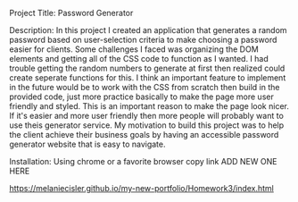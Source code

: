 Project Title: Password Generator

Description: In this project I created an application that generates a random password based on user-selection criteria to make choosing a password easier for clients. Some challenges I faced was organizing the DOM elements and getting all of the CSS code to function as I wanted. I had trouble getting the random numbers to generate at first then realized could create seperate functions for this. I think an important feature to implement in the future would be to work with the CSS from scratch then build in the provided code, just more practice basically to make the page more user friendly and styled. This is an important reason to make the page look nicer. If it's easier and more user friendly then more people will probably want to use theis generator service. My motivation to build this project was to help the client achieve their business goals by having an accessible password generator website that is easy to navigate.

Installation: Using chrome or a favorite browser copy link
ADD NEW ONE HERE

 https://melaniecisler.github.io/my-new-portfolio/Homework3/index.html